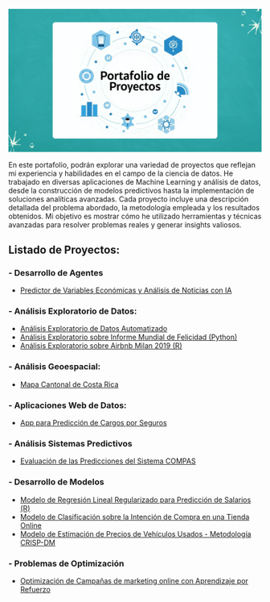![Descripción de la imagen](./Imagenes/Portada.png)

En este portafolio, podrán explorar una variedad de proyectos que reflejan mi experiencia y habilidades en el campo de la ciencia de datos. He trabajado en diversas aplicaciones de Machine Learning y análisis de datos, desde la construcción de modelos predictivos hasta la implementación de soluciones analíticas avanzadas. Cada proyecto incluye una descripción detallada del problema abordado, la metodología empleada y los resultados obtenidos. Mi objetivo es mostrar cómo he utilizado herramientas y técnicas avanzadas para resolver problemas reales y generar insights valiosos.

## Listado de Proyectos:

### - Desarrollo de Agentes

- [Predictor de Variables Económicas y Análisis de Noticias con IA](https://github.com/Cheski1610/Economic_SmolAgents)

### - Análisis Exploratorio de Datos:

- [Análisis Exploratorio de Datos Automatizado](https://github.com/Cheski1610/EDAutomated.git) 
- [Análisis Exploratorio sobre Informe Mundial de Felicidad (Python)](https://github.com/Cheski1610/Portafolio_Proyectos/tree/main/EDA%20-%20Informe%20Mundial%20de%20Felicidad%20(Python)) 
- [Análisis Exploratorio sobre Airbnb Milan 2019 (R)](https://github.com/Cheski1610/Portafolio_Proyectos/tree/main/EDA%20-%20Airbnb%20Milan%202019%20(R))

### - Análisis Geoespacial:

- [Mapa Cantonal de Costa Rica](https://github.com/Cheski1610/mapacantonalcr.git)

### - Aplicaciones Web de Datos:

- [App para Predicción de Cargos por Seguros](https://github.com/Cheski1610/AppPycaret.git)

### - Análisis Sistemas Predictivos

- [Evaluación de las Predicciones del Sistema COMPAS](https://github.com/Cheski1610/Portafolio_Proyectos/tree/main/Evaluaci%C3%B3n%20Predicciones%20Sistema%20COMPAS)

### - Desarrollo de Modelos

- [Modelo de Regresión Lineal Regularizado para Predicción de Salarios (R)](https://github.com/Cheski1610/Portafolio_Proyectos/tree/main/Regresi%C3%B3n%20Lineal%20Predicciones%20Salarios)
- [Modelo de Clasificación sobre la Intención de Compra en una Tienda Online](https://github.com/Cheski1610/Portafolio_Proyectos/tree/main/Modelado%20Intenci%C3%B3n%20Compra%20Online)
- [Modelo de Estimación de Precios de Vehículos Usados - Metodología CRISP-DM](https://github.com/Cheski1610/Portafolio_Proyectos/tree/main/Estimaci%C3%B3n%20Precio%20Veh%C3%ADculos%20Usados%20-%20CRISP-DM)

### - Problemas de Optimización

- [Optimización de Campañas de marketing online con Aprendizaje por Refuerzo](https://github.com/Cheski1610/Portafolio_Proyectos/tree/main/Optimizaci%C3%B3n%20Campa%C3%B1a%20de%20Marketing%20Online)